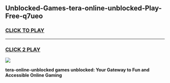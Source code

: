 
## Unblocked-Games-tera-online-unblocked-Play-Free-q7ueo
<h3>
<a href="https://premium76.site?title=tera-online-unblocked&ref=23A">CLICK TO PLAY</a></h3>
<hr>

<h3>
<a href="https://premium76.site?title=tera-online-unblocked&ref=23A">CLICK 2 PLAY</a>
  
</h3>

<a href="https://premium76.site?title=tera-online-unblocked&ref=23A"><img src="https://clearcache.store/games.png"></a>


**tera-online-unblocked games unblocked: Your Gateway to Fun and Accessible Online Gaming**

